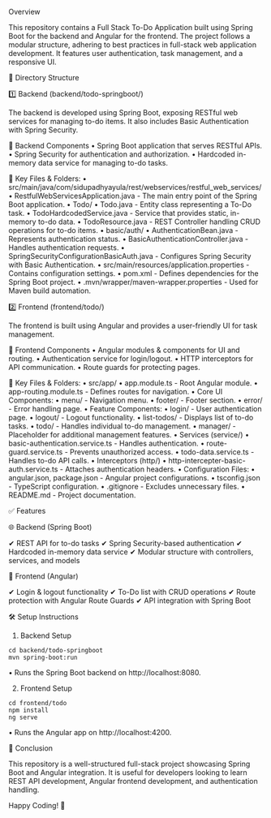 Overview

This repository contains a Full Stack To-Do Application built using Spring Boot for the backend and Angular for the frontend. The project follows a modular structure, adhering to best practices in full-stack web application development. It features user authentication, task management, and a responsive UI.

📂 Directory Structure

1️⃣ Backend (backend/todo-springboot/)

The backend is developed using Spring Boot, exposing RESTful web services for managing to-do items. It also includes Basic Authentication with Spring Security.

🔹 Backend Components
	•	Spring Boot application that serves RESTful APIs.
	•	Spring Security for authentication and authorization.
	•	Hardcoded in-memory data service for managing to-do tasks.

📁 Key Files & Folders:
	•	src/main/java/com/sidupadhyayula/rest/webservices/restful_web_services/
	•	RestfulWebServicesApplication.java - The main entry point of the Spring Boot application.
	•	Todo/
	•	Todo.java - Entity class representing a To-Do task.
	•	TodoHardcodedService.java - Service that provides static, in-memory to-do data.
	•	TodoResource.java - REST Controller handling CRUD operations for to-do items.
	•	basic/auth/
	•	AuthenticationBean.java - Represents authentication status.
	•	BasicAuthenticationController.java - Handles authentication requests.
	•	SpringSecurityConfigurationBasicAuth.java - Configures Spring Security with Basic Authentication.
	•	src/main/resources/application.properties - Contains configuration settings.
	•	pom.xml - Defines dependencies for the Spring Boot project.
	•	.mvn/wrapper/maven-wrapper.properties - Used for Maven build automation.

2️⃣ Frontend (frontend/todo/)

The frontend is built using Angular and provides a user-friendly UI for task management.

🔹 Frontend Components
	•	Angular modules & components for UI and routing.
	•	Authentication service for login/logout.
	•	HTTP interceptors for API communication.
	•	Route guards for protecting pages.

📁 Key Files & Folders:
	•	src/app/
	•	app.module.ts - Root Angular module.
	•	app-routing.module.ts - Defines routes for navigation.
	•	Core UI Components:
	•	menu/ - Navigation menu.
	•	footer/ - Footer section.
	•	error/ - Error handling page.
	•	Feature Components:
	•	login/ - User authentication page.
	•	logout/ - Logout functionality.
	•	list-todos/ - Displays list of to-do tasks.
	•	todo/ - Handles individual to-do management.
	•	manager/ - Placeholder for additional management features.
	•	Services (service/)
	•	basic-authentication.service.ts - Handles authentication.
	•	route-guard.service.ts - Prevents unauthorized access.
	•	todo-data.service.ts - Handles to-do API calls.
	•	Interceptors (http/)
	•	http-intercepter-basic-auth.service.ts - Attaches authentication headers.
	•	Configuration Files:
	•	angular.json, package.json - Angular project configurations.
	•	tsconfig.json - TypeScript configuration.
	•	.gitignore - Excludes unnecessary files.
	•	README.md - Project documentation.

✅ Features

🌐 Backend (Spring Boot)

✔ REST API for to-do tasks
✔ Spring Security-based authentication
✔ Hardcoded in-memory data service
✔ Modular structure with controllers, services, and models

🎨 Frontend (Angular)

✔ Login & logout functionality
✔ To-Do list with CRUD operations
✔ Route protection with Angular Route Guards
✔ API integration with Spring Boot

🛠️ Setup Instructions

1. Backend Setup
```
cd backend/todo-springboot
mvn spring-boot:run
```
•	Runs the Spring Boot backend on http://localhost:8080.

2. Frontend Setup
```
cd frontend/todo
npm install
ng serve
```

•	Runs the Angular app on http://localhost:4200.

📌 Conclusion

This repository is a well-structured full-stack project showcasing Spring Boot and Angular integration. It is useful for developers looking to learn REST API development, Angular frontend development, and authentication handling.

Happy Coding! 🚀
